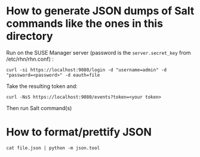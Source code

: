 # How to generate JSON dumps of Salt commands like the ones in this directory

Run on the SUSE Manager server (password is the `server.secret_key` from /etc/rhn/rhn.conf) :

```
curl -si https://localhost:9080/login -d "username=admin" -d "password=<password>" -d eauth=file
```

Take the resulting token and:

```
curl -NsS https://localhost:9080/events?token=<your token>
```

Then run Salt command(s)

# How to format/prettify JSON

```
cat file.json | python -m json.tool
```

